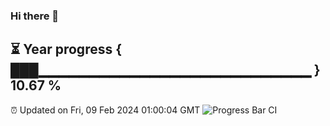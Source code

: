 ### Hi there 👋
⏳ Year progress { ███▁▁▁▁▁▁▁▁▁▁▁▁▁▁▁▁▁▁▁▁▁▁▁▁▁▁▁ } 10.67 %
---
⏰ Updated on Fri, 09 Feb 2024 01:00:04 GMT
![Progress Bar CI](https://github.com/liununu/liununu/workflows/Progress%20Bar%20CI/badge.svg)
